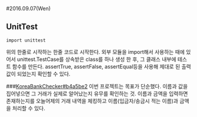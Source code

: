 #2016.09.07(Wen)

## UnitTest
```
import unittest
```
위의 한줄로 시작하는 한줄 코드로 시작한다.
외부 모듈을 import해서 사용하는 때에 있어서 unittest.TestCase를 상속받은 class를 하나 생성 한 후,
그 클래스 내부에 테스트 함수를 만든다.
assertTrue, assertFalse, assertEqual등을 사용해 제대로 된 출력값이 되었는지 확인할 수 있다.

###[KoreaBankChecker#b4a5be2](https://github.com/Beomi/KoreaBankChecker/commit/b4a5be2808ffe2497770ba5beb26df0ff096a352)
이번 프로젝트는 목표가 단순했다. 이름과 값을 집어넣으면 그 거래가 실제로 알어났는지 유무를 확인하는 것.
이름과 금액을 입력하면 존재하는지를 오늘어제의 거래 내역을 체킹하고 이름(입금자/송금시 적는 이름)과 금액을 처리할 수 있다.
